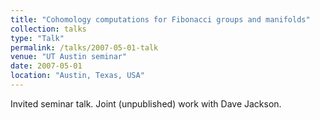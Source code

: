 ```yaml
---
title: "Cohomology computations for Fibonacci groups and manifolds"
collection: talks
type: "Talk"
permalink: /talks/2007-05-01-talk
venue: "UT Austin seminar"
date: 2007-05-01
location: "Austin, Texas, USA"
---
```


Invited seminar talk. Joint (unpublished) work with Dave Jackson.
